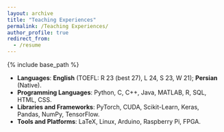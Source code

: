 ```yaml
---
layout: archive
title: "Teaching Experiences"
permalink: /Teaching Experiences/
author_profile: true
redirect_from:
  - /resume
---
```


{% include base_path %}


- **Languages**: **English** (TOEFL: R 23 (best 27), L 24, S 23, W 21); **Persian** (Native).
- **Programming Languages**: Python, C, C++, Java, MATLAB, R, SQL, HTML, CSS.
- **Libraries and Frameworks**: PyTorch, CUDA, Scikit-Learn, Keras, Pandas, NumPy, TensorFlow.
- **Tools and Platforms**: LaTeX, Linux, Arduino, Raspberry Pi, FPGA.



